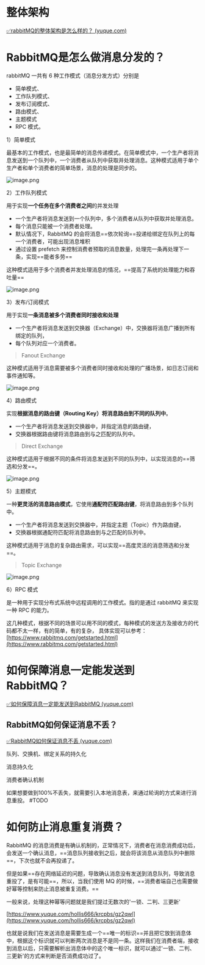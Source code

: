 
# 整体架构

[✅rabbitMQ的整体架构是怎么样的？ (yuque.com)](https://www.yuque.com/hollis666/krcpbs/qh56y0u8fs2gom42)


# RabbitMQ是怎么做消息分发的？

  
rabbitMQ 一共有 6 种工作模式（消息分发方式）分别是
- 简单模式、
- 工作队列模式、
- 发布订阅模式、
- 路由模式、
- 主题模式
- RPC 模式。  
  
1）简单模式

最基本的工作模式，也是最简单的消息传递模式。在简单模式中，一个生产者将消息发送到一个队列中，一个消费者从队列中获取并处理消息。这种模式适用于单个生产者和单个消费者的简单场景，消息的处理是同步的。  

![image.png](https://cdn.nlark.com/yuque/0/2023/png/5378072/1690624284380-66eada88-4d89-4ed9-93cd-627e3f93f56e.png?x-oss-process=image%2Fformat%2Cwebp)

2）工作队列模式

用于实现**一个任务在多个消费者之间**的并发处理

- 一个生产者将消息发送到一个队列中，多个消费者从队列中获取并处理消息。
- 每个消息只能被一个消费者处理。
- 默认情况下，RabbitMQ 的会将消息==依次轮询==投递给绑定在队列上的每一个消费者，可能出现消息堆积
- 通过设置 prefetch 来控制消费者预取的消息数量，处理完一条再处理下一条，实现==能者多劳==

这种模式适用于多个消费者并发处理消息的情况，==提高了系统的处理能力和吞吐量==

![image.png](https://cdn.nlark.com/yuque/0/2023/png/5378072/1690624355141-ff0dc06e-2a75-4962-9c5c-35ba680eeaea.png?x-oss-process=image%2Fformat%2Cwebp)


3）发布/订阅模式

用于实现**一条消息被多个消费者同时接收和处理**
- 一个生产者将消息发送到交换器（Exchange）中，交换器将消息广播到所有绑定的队列，
- 每个队列对应一个消费者。

> Fanout Exchange

这种模式适用于消息需要被多个消费者同时接收和处理的广播场景，如日志订阅和事件通知等。  

![image.png](https://cdn.nlark.com/yuque/0/2023/png/5378072/1691761653923-73c27264-2080-4a26-a3c8-513971f6b941.png?x-oss-process=image%2Fformat%2Cwebp%2Fresize%2Cw_1171%2Climit_0)

  
  
4）路由模式

实现**根据消息的路由键（Routing Key）将消息路由到不同的队列中**。
- 一个生产者将消息发送到交换器中，并指定消息的路由键，
- 交换器根据路由键将消息路由到与之匹配的队列中。

> Direct Exchange

这种模式适用于根据不同的条件将消息发送到不同的队列中，以实现消息的==筛选和分发==。  

![image.png](https://cdn.nlark.com/yuque/0/2023/png/5378072/1690624635994-00378b54-2577-4dc5-b1de-f634f4a0a0fd.png?x-oss-process=image%2Fformat%2Cwebp%2Fresize%2Cw_1171%2Climit_0)

  
  
  
5）主题模式

一种**更灵活的消息路由模式**，它使用**通配符匹配路由键**，将消息路由到多个队列中。
- 一个生产者将消息发送到交换器中，并指定主题（Topic）作为路由键，
- 交换器根据通配符匹配将消息路由到与之匹配的队列中。

这种模式适用于消息的复杂路由需求，可以实现==高度灵活的消息筛选和分发==。  

> Topic Exchange


![image.png](https://cdn.nlark.com/yuque/0/2023/png/5378072/1690624641506-e406d7f9-3fba-43b5-ad66-10e23f05a8ae.png?x-oss-process=image%2Fformat%2Cwebp%2Fresize%2Cw_1171%2Climit_0)

  
  
6）RPC 模式

是一种用于实现分布式系统中远程调用的工作模式。指的是通过 rabbitMQ 来实现一种 RPC 的能力。  
  

这几种模式，根据不同的场景可以用不同的模式，每种模式的发送方及接收方的代码都不太一样，有的简单，有的复杂， 具体实现可以参考：[https://www.rabbitmq.com/getstarted.html](https://www.rabbitmq.com/getstarted.html)


# 如何保障消息一定能发送到 RabbitMQ？

[✅如何保障消息一定能发送到RabbitMQ (yuque.com)](https://www.yuque.com/hollis666/krcpbs/inmrfqk0qyvsdgg3)


## RabbitMQ如何保证消息不丢？

[✅RabbitMQ如何保证消息不丢 (yuque.com)](https://www.yuque.com/hollis666/krcpbs/ku3fxiie005axgrz)

队列、交换机、绑定关系的持久化

消息持久化

消费者确认机制

如果想要做到100%不丢失，就需要引入本地消息表，来通过轮询的方式来进行消息重投。 #TODO


# 如何防止消息重复消费？

RabbitMQ 的消息消费是有确认机制的，正常情况下，消费者在消息消费成功后，会发送一个确认消息，==消息队列接收到之后，就会将该消息从消息队列中删除==，下次也就不会再投递了。

但是如果==存在网络延迟的问题，导致确认消息没有发送到消息队列，导致消息重投了，是有可能==，所以，当我们使用 MQ 的时候，==消费者端自己也需要做好幂等控制来防止消息被重复消费。==

一般来说，处理这种幂等问题就是我们提过无数次的'一锁、二判、三更新'

[https://www.yuque.com/hollis666/krcpbs/gz2qwl](https://www.yuque.com/hollis666/krcpbs/gz2qwl)

也就是说我们在发送消息是需要生成一个==唯一的标识==并且把它放到消息体中，根据这个标识就可以判断两次消息是不是同一条。这样我们在消费者端，接收到消息以后，只需要解析出消息体中的这个唯一标识，就可以通过'一锁、二判、三更新'的方式来判断是否消费成功过了。


